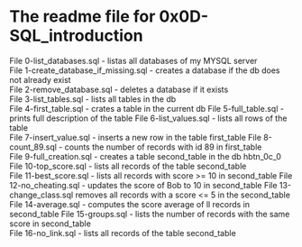 # The readme file for 0x0D-SQL_introduction  

File 0-list_databases.sql - listas all databases of my MYSQL server  
File 1-create_database_if_missing.sql - creates a database if the db does not already exist  
File 2-remove_database.sql - deletes a database if it exists  
File 3-list_tables.sql - lists all tables in the db  
File 4-first_table.sql - crates a table in the current db
File 5-full_table.sql - prints full description of the table
File 6-list_values.sql - lists all rows of the table  
File 7-insert_value.sql - inserts a new row in the table first_table
File 8-count_89.sql - counts the number of records with id 89 in first_table  
File 9-full_creation.sql - creates a table second_table in the db hbtn_0c_0  
File 10-top_score.sql - lists all records of the table second_table  
File 11-best_score.sql - lists all records with score >= 10 in second_table
File 12-no_cheating.sql - updates the score of Bob to 10 in second_table
File 13-change_class.sql removes all records with a score <= 5 in the second_table  
File 14-average.sql - computes the score average of ll records in second_table
File 15-groups.sql - lists the number of records with the same score in second_table  
File 16-no_link.sql - lists all records of the table second_table